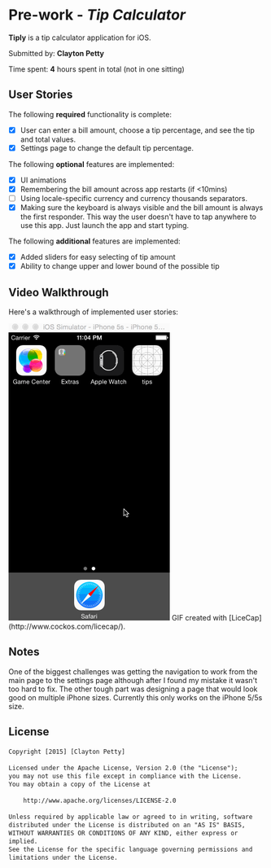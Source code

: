 # Pre-work - *Tip Calculator*

**Tiply** is a tip calculator application for iOS.

Submitted by: **Clayton Petty**

Time spent: **4** hours spent in total (not in one sitting)

## User Stories

The following **required** functionality is complete:

* [X] User can enter a bill amount, choose a tip percentage, and see the tip and total values.
* [X] Settings page to change the default tip percentage.

The following **optional** features are implemented:
* [X] UI animations
* [X] Remembering the bill amount across app restarts (if <10mins)
* [ ] Using locale-specific currency and currency thousands separators.
* [X] Making sure the keyboard is always visible and the bill amount is always the first responder. This way the user doesn't have to tap anywhere to use this app. Just launch the app and start typing.

The following **additional** features are implemented:

- [X] Added sliders for easy selecting of tip amount
- [X] Ability to change upper and lower bound of the possible tip

## Video Walkthrough 

Here's a walkthrough of implemented user stories:

<img src='https://github.com/cdpetty/tiply/blob/master/Recording_4.gif' title='Video Walkthrough' width='' alt='Video Walkthrough' />
GIF created with [LiceCap](http://www.cockos.com/licecap/).

## Notes

One of the biggest challenges was getting the navigation to work from the main page to the settings page although after I found my mistake it wasn't too hard to fix. The other tough part was designing a page that would look good on multiple iPhone sizes. Currently this only works on the iPhone 5/5s size.

## License

    Copyright [2015] [Clayton Petty]

    Licensed under the Apache License, Version 2.0 (the "License");
    you may not use this file except in compliance with the License.
    You may obtain a copy of the License at

        http://www.apache.org/licenses/LICENSE-2.0

    Unless required by applicable law or agreed to in writing, software
    distributed under the License is distributed on an "AS IS" BASIS,
    WITHOUT WARRANTIES OR CONDITIONS OF ANY KIND, either express or implied.
    See the License for the specific language governing permissions and
    limitations under the License.
